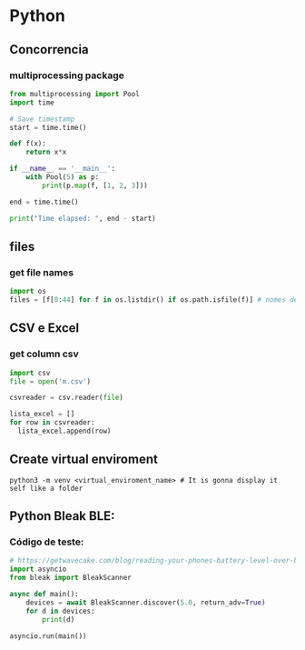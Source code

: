 # Python

## Concorrencia

### multiprocessing package
```python
from multiprocessing import Pool
import time

# Save timestamp
start = time.time()

def f(x):
    return x*x

if __name__ == '__main__':
    with Pool(5) as p:
        print(p.map(f, [1, 2, 3]))

end = time.time()

print("Time elapsed: ", end - start)
```

## files

### get file names
```python
import os
files = [f[0:44] for f in os.listdir() if os.path.isfile(f)] # nomes de arquivos dentro da pasta
```
## CSV e Excel

### get column csv
```python
import csv
file = open('m.csv')

csvreader = csv.reader(file)

lista_excel = []
for row in csvreader:
  lista_excel.append(row)
```

## Create virtual enviroment
```shell
python3 -m venv <virtual_enviroment_name> # It is gonna display it self like a folder
```

## Python Bleak BLE:
### Código de teste:
```python
# https://getwavecake.com/blog/reading-your-phones-battery-level-over-bluetooth-ble-with-python-bleak/
import asyncio
from bleak import BleakScanner

async def main():
    devices = await BleakScanner.discover(5.0, return_adv=True)
    for d in devices:
        print(d)

asyncio.run(main())
```

